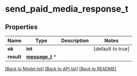 # send_paid_media_response_t

## Properties
Name | Type | Description | Notes
------------ | ------------- | ------------- | -------------
**ok** | **int** |  | [default to true]
**result** | [**message_t**](message.md) \* |  | 

[[Back to Model list]](../README.md#documentation-for-models) [[Back to API list]](../README.md#documentation-for-api-endpoints) [[Back to README]](../README.md)



